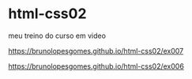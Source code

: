 # html-css02
 meu treino do curso em video

https://brunolopesgomes.github.io/html-css02/ex007


https://brunolopesgomes.github.io/html-css02/ex006
